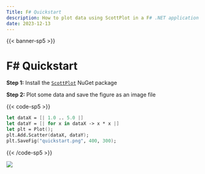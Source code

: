 ```yaml
---
Title: F# Quickstart
description: How to plot data using ScottPlot in a F# .NET application
date: 2023-12-13
---
```


{{< banner-sp5 >}}

# F# Quickstart

**Step 1:** Install the [`ScottPlot`](https://www.nuget.org/packages/ScottPlot) NuGet package

**Step 2:** Plot some data and save the figure as an image file

{{< code-sp5 >}}

```fs
let dataX = [| 1.0 .. 5.0 |]
let dataY = [| for x in dataX -> x * x |]
let plt = Plot();
plt.Add.Scatter(dataX, dataY);
plt.SaveFig("quickstart.png", 400, 300);
```

{{< /code-sp5 >}}

![](/images/quickstart/scottplot-quickstart-console.png)
